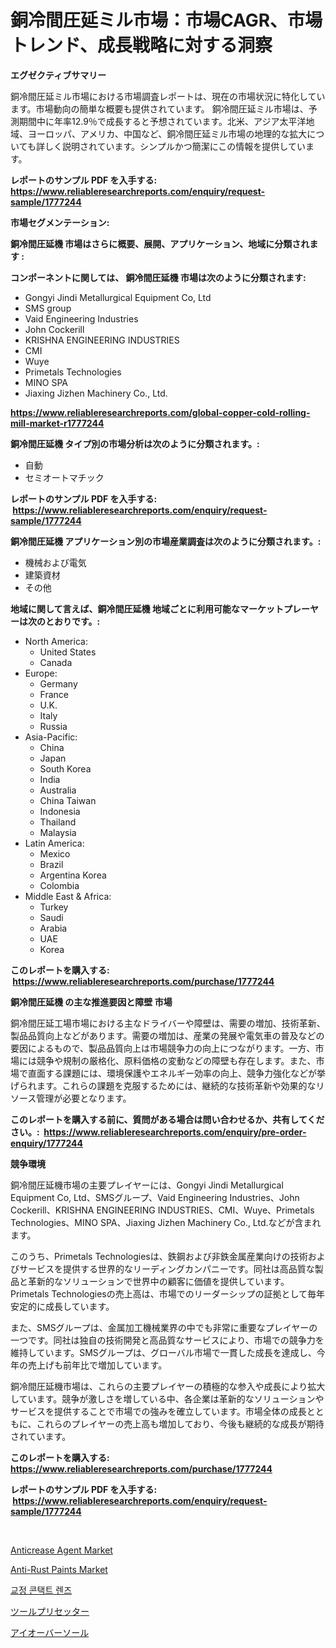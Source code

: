 <p><h1>銅冷間圧延ミル市場：市場CAGR、市場トレンド、成長戦略に対する洞察</h1></p><p><strong>エグゼクティブサマリー</strong></p>
<p><p>銅冷間圧延ミル市場における市場調査レポートは、現在の市場状況に特化しています。市場動向の簡単な概要も提供されています。 銅冷間圧延ミル市場は、予測期間中に年率12.9％で成長すると予想されています。北米、アジア太平洋地域、ヨーロッパ、アメリカ、中国など、銅冷間圧延ミル市場の地理的な拡大についても詳しく説明されています。シンプルかつ簡潔にこの情報を提供しています。</p></p>
<p><strong>レポートのサンプル PDF を入手する: <a href="https://www.reliableresearchreports.com/enquiry/request-sample/1777244">https://www.reliableresearchreports.com/enquiry/request-sample/1777244</a></strong></p>
<p><strong>市場セグメンテーション:</strong></p>
<p><strong> 銅冷間圧延機 市場はさらに概要、展開、アプリケーション、地域に分類されます :</strong></p>
<p><strong>コンポーネントに関しては、 銅冷間圧延機 市場は次のように分類されます: &nbsp;</strong></p>
<p><ul><li>Gongyi Jindi Metallurgical Equipment Co, Ltd</li><li>SMS group</li><li>Vaid Engineering Industries</li><li>John Cockerill</li><li>KRISHNA ENGINEERING INDUSTRIES</li><li>CMI</li><li>Wuye</li><li>Primetals Technologies</li><li>MINO SPA</li><li>Jiaxing Jizhen Machinery Co., Ltd.</li></ul></p>
<p><strong><a href="https://www.reliableresearchreports.com/global-copper-cold-rolling-mill-market-r1777244">https://www.reliableresearchreports.com/global-copper-cold-rolling-mill-market-r1777244</a></strong></p>
<p><strong> 銅冷間圧延機 タイプ別の市場分析は次のように分類されます。:</strong></p>
<p><ul><li>自動</li><li>セミオートマチック</li></ul></p>
<p><strong>レポートのサンプル PDF を入手する: &nbsp;<a href="https://www.reliableresearchreports.com/enquiry/request-sample/1777244">https://www.reliableresearchreports.com/enquiry/request-sample/1777244</a></strong></p>
<p><strong> 銅冷間圧延機 アプリケーション別の市場産業調査は次のように分類されます。:</strong></p>
<p><ul><li>機械および電気</li><li>建築資材</li><li>その他</li></ul></p>
<p><strong>地域に関して言えば、銅冷間圧延機 地域ごとに利用可能なマーケットプレーヤーは次のとおりです。:</strong></p>
<p><ul>
    <li>
        North America:
        <ul>
            <li>United States</li>
            <li>Canada</li>
        </ul>
    </li>
    <li>
        Europe:
        <ul>
            <li>Germany</li>
            <li>France</li>
            <li>U.K.</li>
            <li>Italy</li>
            <li>Russia</li>
        </ul>
    </li>
    <li>
        Asia-Pacific:
        <ul>
            <li>China</li>
            <li>Japan</li>
            <li>South Korea</li>
            <li>India</li>
            <li>Australia</li>
            <li>China Taiwan</li>
            <li>Indonesia</li>
            <li>Thailand</li>
            <li>Malaysia</li>
        </ul>
    </li>
    <li>
        Latin America:
        <ul>
            <li>Mexico</li>
            <li>Brazil</li>
            <li>Argentina Korea</li>
            <li>Colombia</li>
        </ul>
    </li>
    <li>
        Middle East & Africa:
        <ul>
            <li>Turkey</li>
            <li>Saudi</li>
            <li>Arabia</li>
            <li>UAE</li>
            <li>Korea</li>
        </ul>
    </li>
    </ul></p>
<p><strong>このレポートを購入する: &nbsp;<a href="https://www.reliableresearchreports.com/purchase/1777244">https://www.reliableresearchreports.com/purchase/1777244</a></strong></p>
<p><strong>銅冷間圧延機 の主な推進要因と障壁 市場</strong></p>
<p><p>銅冷間圧延工場市場における主なドライバーや障壁は、需要の増加、技術革新、製品品質向上などがあります。需要の増加は、産業の発展や電気車の普及などの要因によるもので、製品品質向上は市場競争力の向上につながります。一方、市場には競争や規制の厳格化、原料価格の変動などの障壁も存在します。また、市場で直面する課題には、環境保護やエネルギー効率の向上、競争力強化などが挙げられます。これらの課題を克服するためには、継続的な技術革新や効果的なリソース管理が必要となります。</p></p>
<p><strong>このレポートを購入する前に、質問がある場合は問い合わせるか、共有してください。:&nbsp; <a href="https://www.reliableresearchreports.com/enquiry/pre-order-enquiry/1777244">https://www.reliableresearchreports.com/enquiry/pre-order-enquiry/1777244</a></strong></p>
<p><strong>競争環境</strong></p>
<p><p>銅冷間圧延機市場の主要プレイヤーには、Gongyi Jindi Metallurgical Equipment Co, Ltd、SMSグループ、Vaid Engineering Industries、John Cockerill、KRISHNA ENGINEERING INDUSTRIES、CMI、Wuye、Primetals Technologies、MINO SPA、Jiaxing Jizhen Machinery Co., Ltd.などが含まれます。</p><p>このうち、Primetals Technologiesは、鉄鋼および非鉄金属産業向けの技術およびサービスを提供する世界的なリーディングカンパニーです。同社は高品質な製品と革新的なソリューションで世界中の顧客に価値を提供しています。Primetals Technologiesの売上高は、市場でのリーダーシップの証拠として毎年安定的に成長しています。</p><p>また、SMSグループは、金属加工機械業界の中でも非常に重要なプレイヤーの一つです。同社は独自の技術開発と高品質なサービスにより、市場での競争力を維持しています。SMSグループは、グローバル市場で一貫した成長を達成し、今年の売上げも前年比で増加しています。</p><p>銅冷間圧延機市場は、これらの主要プレイヤーの積極的な参入や成長により拡大しています。競争が激しさを増している中、各企業は革新的なソリューションやサービスを提供することで市場での強みを確立しています。市場全体の成長とともに、これらのプレイヤーの売上高も増加しており、今後も継続的な成長が期待されています。</p></p>
<p><strong>このレポートを購入する: &nbsp; <a href="https://www.reliableresearchreports.com/purchase/1777244">https://www.reliableresearchreports.com/purchase/1777244</a></strong></p>
<p><strong>レポートのサンプル PDF を入手する: &nbsp;<a href="https://www.reliableresearchreports.com/enquiry/request-sample/1777244">https://www.reliableresearchreports.com/enquiry/request-sample/1777244</a></strong><strong></strong></p>
<p>&nbsp;</p>
<p><p><a href="https://www.linkedin.com/pulse/anticrease-agent-market-provides-detailed-segmentation-based-type-3eszf?trackingId=jib5AyeaiO50h3djiz%2FXdQ%3D%3D">Anticrease Agent Market</a></p><p><a href="https://www.linkedin.com/pulse/anti-rust-paints-market-analysis-size-global-industry-overview-4tnkf?trackingId=v%2FN8dNpDQTtSmHklTCd3LA%3D%3D">Anti-Rust Paints Market</a></p><p><a href="https://medium.com/@jonatanjast1928/%EA%B5%90%EC%A0%95%EC%9A%A9-%EC%BD%98%ED%83%9D%ED%8A%B8%EB%A0%8C%EC%A6%88-%EC%8B%9C%EC%9E%A5-%EC%A1%B0%EC%82%AC-%EB%B3%B4%EA%B3%A0%EC%84%9C-2024%EB%85%84%EB%B6%80%ED%84%B0-2031%EB%85%84%EA%B9%8C%EC%A7%80%EC%9D%98-%EC%97%AD%EC%82%AC%EC%99%80-%EC%98%88%EC%B8%A1-962cb4577343">교정 콘택트 렌즈</a></p><p><a href="https://medium.com/@nicolaseller56452023/%E3%83%84%E3%83%BC%E3%83%AB%E3%83%97%E3%83%AA%E3%82%BB%E3%83%83%E3%82%BF%E3%83%BC%E5%B8%82%E5%A0%B4-%E7%AB%B6%E4%BA%89%E5%88%86%E6%9E%90-%E5%B8%82%E5%A0%B4%E3%83%88%E3%83%AC%E3%83%B3%E3%83%89%E3%81%8A%E3%82%88%E3%81%B32031%E5%B9%B4%E3%81%BE%E3%81%A7%E3%81%AE%E4%BA%88%E6%B8%AC-ce16d09bc746">ツールプリセッター</a></p><p><a href="https://medium.com/@queenlitle19361/ioversol%E5%B8%82%E5%A0%B4-%E3%82%BF%E3%82%A4%E3%83%97-%E3%82%A2%E3%83%97%E3%83%AA%E3%82%B1%E3%83%BC%E3%82%B7%E3%83%A7%E3%83%B3-%E5%9C%B0%E7%90%86%E3%81%AB%E3%82%88%E3%82%8B%E5%8C%85%E6%8B%AC%E7%9A%84%E8%A9%95%E4%BE%A1-37b50e37a946">アイオーバーソール</a></p></p>